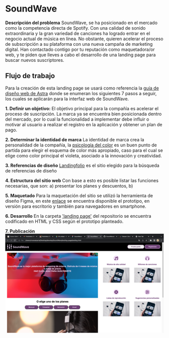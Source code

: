 # SoundWave

**Descripción del problema**
SoundWave, se ha posicionado en el mercado como la competencia
directa de Spotify. Con una calidad de sonido extraordinaria y la gran
variedad de canciones ha logrado entrar en el negocio actual de
música en línea. No obstante, quieren acelerar el proceso de
subscripción a su plataforma con una nueva campaña de marketing
digital.
Han contactado contigo por tu reputación como maquetadora/or
web, y te piden que lleves a cabo el desarrollo de una landing page
para buscar nuevos suscriptores.

## Flujo de trabajo

Para la creación de esta landing page se usará como referencia la [guía de diseño web de Astra](https://wpastra.com/guides-and-tutorials/7-step-web-design-process/) donde se enumeran los siguientes 7 pasos a seguir, los cuales se aplicarán para la interfaz web de SoundWave.

 **1. Definir un objetivo:**
El objetivo principal para la compañía es acelerar el proceso de suscripción. La marca ya se encuentra bien posicionada dentro del mercado, por lo cual la funcionalidad a implementar debe influir o motivar al usuario a realizar el registro en la aplicación y obtener un plan de pago. 

 **2. Determinar la identidad de marca**
La identidad de marca crea la personalidad de la compañía, la [psicología del color](https://www.canva.com/es_mx/aprende/psicologia-del-color/) es un buen punto de partida para elegir el esquema de color más apropiado, caso para el cual se elige como color principal el violeta, asociado a la innovación y creatividad.

 **3. Referencias de diseño**
[Landingfolio](https://www.landingfolio.com/inspiration/landing-page/technology) es el sitio elegido para la búsqueda de referencias de diseño

 **4. Estructura del sitio web**
 Con base a esto es posible listar las funciones necesarias, que son: a) presentar los planes y descuentos, b) 
 
 **5. Maquetado**
 Para la maquetación del sitio se utilizó la herramienta de diseño Figma, en este [enlace](https://www.figma.com/file/BWAY4j7rlwe9z6Nf8eLsg7/SoundWave?node-id=0%3A1) se encuentra disponible el prototipo, en versión para escritorio y también para navegadores en smartphone.

 **6. Desarrollo**
  En la carpeta ['landing page'](https://github.com/vivdu/SoundWave/tree/main/landing-page) del repositorio se encuentra codificado en HTML y CSS según el prototipo planteado.
  
 **7. Publicación**
 ![](https://raw.githubusercontent.com/vivdu/SoundWave/main/captura-pantalla.png)
